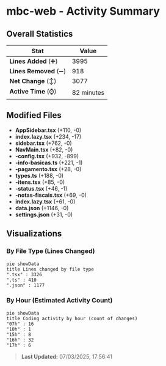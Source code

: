 # mbc-web - Activity Summary 

## Overall Statistics

| Stat                   | Value                                                             |
| ---------------------- | ----------------------------------------------------------------- |
| **Lines Added** (➕)   | 3995                                          |
| **Lines Removed** (➖) | 918                                        |
| **Net Change** (↕)    | 3077                |
| **Active Time** (⌚)   | 82 minutes |


## Modified Files
- **AppSidebar.tsx** (+110, -0)
- **index.lazy.tsx** (+234, -17)
- **sidebar.tsx** (+762, -0)
- **NavMain.tsx** (+82, -0)
- **-config.tsx** (+932, -899)
- **-info-basicas.ts** (+221, -1)
- **-pagamento.tsx** (+28, -0)
- **types.ts** (+188, -0)
- **-itens.tsx** (+85, -0)
- **-status.tsx** (+46, -1)
- **-notas-fiscais.tsx** (+69, -0)
- **index.lazy.tsx** (+61, -0)
- **data.json** (+1146, -0)
- **settings.json** (+31, -0)

## Visualizations

### By File Type (Lines Changed)

```mermaid
pie showData
title Lines changed by file type
".tsx" : 3326
".ts" : 410
".json" : 1177
```

### By Hour (Estimated Activity Count)

```mermaid
pie showData
title Coding activity by hour (count of changes)
"07h" : 16
"10h" : 1
"15h" : 8
"16h" : 32
"17h" : 6
```


> **Last Updated:** 07/03/2025, 17:56:41